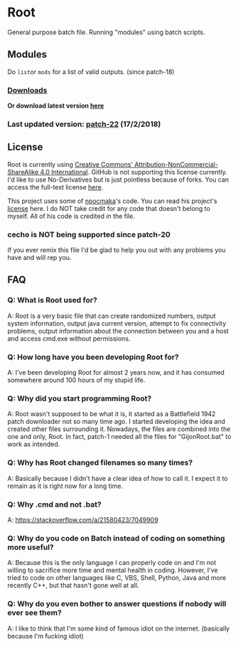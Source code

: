# **Root**
General purpose batch file. Running "modules" using batch scripts.

## Modules
Do `list`or `mods` for a list of valid outputs. (since patch-18)

### [Downloads](http://www.github.com/GijonDev/Root/releases)
**Or download latest version [here](steam://validate/730)**
### Last updated version: [patch-22](https://github.com/GijonDev/Root/blob/master/Root.cmd) (17/2/2018)

## License
Root is currently using [Creative Commons' Attribution-NonCommercial-ShareAlike 4.0 International](https://creativecommons.org/licenses/by-nc-sa/4.0/). GitHub is not supporting this license currently. I'd like to use No-Derivatives but is just pointless because of forks. You can access the full-text license [here](https://creativecommons.org/licenses/by-nc-nd/4.0/legalcode). 

This project uses some of [npocmaka](http://www.github.com/npocmaka)'s code. You can read his project's [license](https://github.com/npocmaka/batch.scripts/blob/master/LICENSE) here.
I do NOT take credit for any code that doesn't belong to myself. All of his code is credited *in* the file.

### **cecho is NOT being supported since patch-20**

If you ever remix this file I'd be glad to help you out with any problems you have and will rep you.

## FAQ

### Q: What is Root used for?
A: Root is a very basic file that can create randomized numbers, output system information, output java current version, attempt to fix connectivity problems, output information about the connection between you and a host and access cmd.exe without permissions.

### Q: How long have you been developing Root for?
A: I've been developing Root for almost 2 years now, and it has consumed somewhere around 100 hours of my stupid life.

### Q: Why did you start programming Root?
A: Root wasn't supposed to be what it is, it started as a Battlefield 1942 patch downloader not so many time ago. I started developing the idea and created other files surrounding it. Nowadays, the files are combined into the one and only, Root. In fact, patch-1 needed all the files for "GijonRoot.bat" to work as intended.

### Q: Why has Root changed filenames so many times?
A: Basically because I didn't have a clear idea of how to call it. I expect it to remain as it is right now for a long time.

### Q: Why .cmd and not .bat?
A: https://stackoverflow.com/a/21580423/7049909

### Q: Why do you code on Batch instead of coding on something more useful?
A: Because this is the only language I can properly code on and I'm not willing to sacrifice more time and mental health in coding. However, I've tried to code on other languages like C, VBS, Shell, Python, Java and more recently C++, but that hasn't gone well at all.

### Q: Why do you even bother to answer questions if nobody will ever see them?
A: I like to think that I'm some kind of famous idiot on the internet. (basically because I'm fucking idiot)
